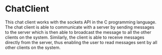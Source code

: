 # ChatClient
This chat client works with the sockets API in the C programming language. The chat client is able to communicate with a server by sending messages to the server which is then able to broadcast the message to all the other clients on the system. Similarly, the client is able to receive messages directly from
the server, thus enabling the user to read messages sent by all other clients on the system.
